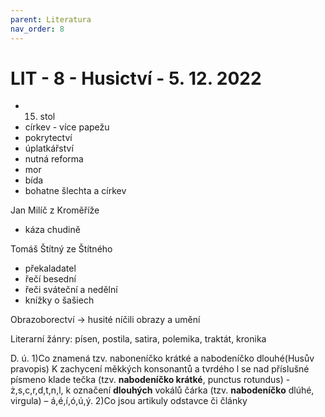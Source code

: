```yaml
---
parent: Literatura
nav_order: 8
---
```

# LIT - 8 - Husictví - 5. 12. 2022
- 15. stol
- církev - více papežu
- pokrytectví
- úplatkářství
- nutná reforma
- mor
- bída
- bohatne šlechta a církev

Jan Milíč z Kroměříže
- káza chudině

Tomáš Štítný ze Štítného
- překaladatel
- řečí besední
- řeči sváteční a nedělní
- knížky o šašiech

Obrazoborectví -> husité níčili obrazy a umění

Literarní žánry:
písen, postila, satira, polemika, traktát, kronika

D. ú. 
1)Co znamená tzv. naboneníčko krátké a nabodeníčko dlouhé(Husův pravopis)
K zachycení měkkých konsonantů a tvrdého l se nad příslušné písmeno klade tečka (tzv. **nabodeníčko krátké**, punctus rotundus) - ż,s,c,r,d,t,n,l, k označení **dlouhých** vokálů čárka (tzv. **nabodeníčko** dlúhé, virgula) – á,é,í,ó,ú,ý.
2)Co jsou artikuly
odstavce či články